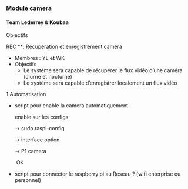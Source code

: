 ### Module camera

#### Team Lederrey & Koubaa

Objectifs

REC **: Récupération et enregistrement caméra

- Membres : YL et WK
- Objectifs
  - Le système sera capable de récupérer le flux vidéo d’une caméra (diurne et nocturne)
  - Le système sera capable d’enregistrer localement un flux vidéo

1.Automatisation

- script pour enable la camera automatiquement

  enable sur les configs

  -> sudo raspi-config 

  -> interface option

  -> P1 camera

  ​										OK

- script pour connecter le raspberry pi au Reseau ? (wifi enterprise ou personnel)
